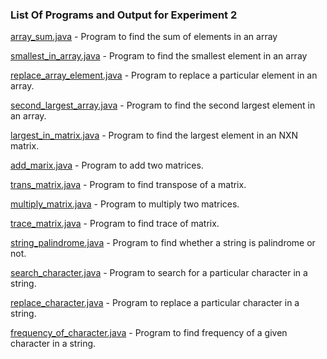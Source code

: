 ### List Of Programs and Output for Experiment 2

[array_sum.java](https://github.com/akkupy/JavaS3/blob/master/Java_Exp_2/array_sum.java) - Program to find the sum of elements in an array
            
[smallest_in_array.java](https://github.com/akkupy/JavaS3/blob/master/Java_Exp_2/smallest_in_array.java) - Program to find the smallest element in an array
                    
[replace_array_element.java](https://github.com/akkupy/JavaS3/blob/master/Java_Exp_2/replace_array_element.java) - Program to replace a particular element in an array.

[second_largest_array.java](https://github.com/akkupy/JavaS3/blob/master/Java_Exp_2/second_largest_array.java) - Program to find the second largest element in an array.

[largest_in_matrix.java](https://github.com/akkupy/JavaS3/blob/master/Java_Exp_2/largest_in_matrix.java) - Program to find the largest element in an NXN matrix.          
                 
[add_marix.java](https://github.com/akkupy/JavaS3/blob/master/Java_Exp_2/add_matrix.java) - Program to add two matrices.

[trans_matrix.java](https://github.com/akkupy/JavaS3/blob/master/Java_Exp_2/trans_matrix.java) - Program to find transpose of a matrix.

[multiply_matrix.java](https://github.com/akkupy/JavaS3/blob/master/Java_Exp_2/multiply_matrix.java) - Program to multiply two matrices.

[trace_matrix.java](https://github.com/akkupy/JavaS3/blob/master/Java_Exp_2/trace_matrix.java) - Program to find trace of matrix.

[string_palindrome.java](https://github.com/akkupy/JavaS3/blob/master/Java_Exp_2/string_palindrome.java) - Program to find whether a string is palindrome or not.

[search_character.java](https://github.com/akkupy/JavaS3/blob/master/Java_Exp_2/search_character.java) - Program to search for a particular character in a string.

[replace_character.java](https://github.com/akkupy/JavaS3/blob/master/Java_Exp_2/replace_character.java) - Program to replace a particular character in a string.

[frequency_of_character.java](https://github.com/akkupy/JavaS3/blob/master/Java_Exp_2/frequency_of_character.java) - Program to find frequency of a given character in a string.